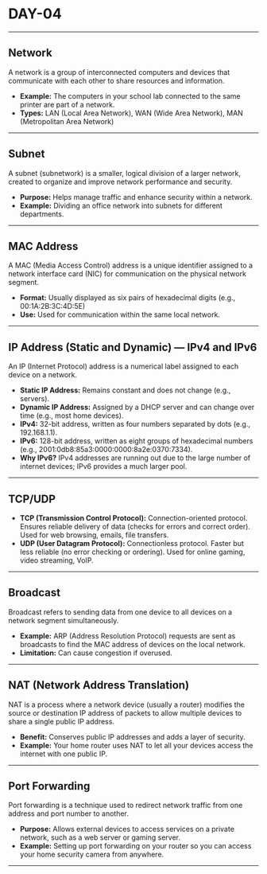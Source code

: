 # DAY-04

---

## Network

A network is a group of interconnected computers and devices that communicate with each other to share resources and information.

- **Example:** The computers in your school lab connected to the same printer are part of a network.
- **Types:** LAN (Local Area Network), WAN (Wide Area Network), MAN (Metropolitan Area Network)

---

## Subnet

A subnet (subnetwork) is a smaller, logical division of a larger network, created to organize and improve network performance and security.

- **Purpose:** Helps manage traffic and enhance security within a network.
- **Example:** Dividing an office network into subnets for different departments.

---

## MAC Address

A MAC (Media Access Control) address is a unique identifier assigned to a network interface card (NIC) for communication on the physical network segment.

- **Format:** Usually displayed as six pairs of hexadecimal digits (e.g., 00:1A:2B:3C:4D:5E)
- **Use:** Used for communication within the same local network.

---

## IP Address (Static and Dynamic) — IPv4 and IPv6

An IP (Internet Protocol) address is a numerical label assigned to each device on a network.

- **Static IP Address:** Remains constant and does not change (e.g., servers).
- **Dynamic IP Address:** Assigned by a DHCP server and can change over time (e.g., most home devices).
- **IPv4:** 32-bit address, written as four numbers separated by dots (e.g., 192.168.1.1).
- **IPv6:** 128-bit address, written as eight groups of hexadecimal numbers (e.g., 2001:0db8:85a3:0000:0000:8a2e:0370:7334).
- **Why IPv6?** IPv4 addresses are running out due to the large number of internet devices; IPv6 provides a much larger pool.

---

## TCP/UDP

- **TCP (Transmission Control Protocol):** Connection-oriented protocol. Ensures reliable delivery of data (checks for errors and correct order). Used for web browsing, emails, file transfers.
- **UDP (User Datagram Protocol):** Connectionless protocol. Faster but less reliable (no error checking or ordering). Used for online gaming, video streaming, VoIP.

---

## Broadcast

Broadcast refers to sending data from one device to all devices on a network segment simultaneously.

- **Example:** ARP (Address Resolution Protocol) requests are sent as broadcasts to find the MAC address of devices on the local network.
- **Limitation:** Can cause congestion if overused.

---

## NAT (Network Address Translation)

NAT is a process where a network device (usually a router) modifies the source or destination IP address of packets to allow multiple devices to share a single public IP address.

- **Benefit:** Conserves public IP addresses and adds a layer of security.
- **Example:** Your home router uses NAT to let all your devices access the internet with one public IP.

---

## Port Forwarding

Port forwarding is a technique used to redirect network traffic from one address and port number to another.

- **Purpose:** Allows external devices to access services on a private network, such as a web server or gaming server.
- **Example:** Setting up port forwarding on your router so you can access your home security camera from anywhere.

---
